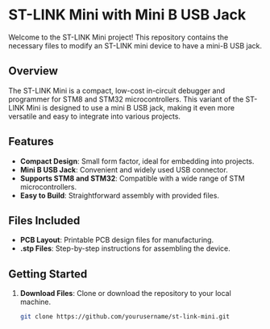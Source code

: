 # ST-LINK Mini with Mini B USB Jack

Welcome to the ST-LINK Mini project! This repository contains the necessary files to modify an ST-LINK mini device to have a mini-B USB jack.

## Overview

The ST-LINK Mini is a compact, low-cost in-circuit debugger and programmer for STM8 and STM32 microcontrollers. This variant of the ST-LINK Mini is designed to use a mini B USB jack, making it even more versatile and easy to integrate into various projects.

## Features

- **Compact Design**: Small form factor, ideal for embedding into projects.
- **Mini B USB Jack**: Convenient and widely used USB connector.
- **Supports STM8 and STM32**: Compatible with a wide range of STM microcontrollers.
- **Easy to Build**: Straightforward assembly with provided files.

## Files Included

- **PCB Layout**: Printable PCB design files for manufacturing.
- **.stp Files**: Step-by-step instructions for assembling the device.

## Getting Started

1. **Download Files**: Clone or download the repository to your local machine.
   ```bash
   git clone https://github.com/yourusername/st-link-mini.git
